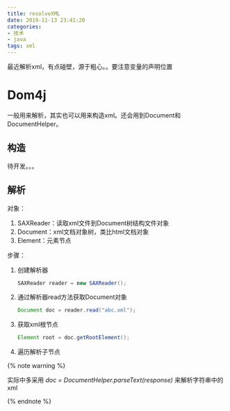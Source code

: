 ```yaml
---
title: resolveXML
date: 2019-11-13 23:41:20
categories:
- 技术
- java
tags: xml
---
```


最近解析xml，有点碰壁，源于粗心。。要注意变量的声明位置

<!--more-->

# Dom4j

一般用来解析，其实也可以用来构造xml。还会用到Document和DocumentHelper。

## 构造

待开发。。。

## 解析

对象：

1. SAXReader：读取xml文件到Document树结构文件对象
2. Document：xml文档对象树，类比html文档对象
3. Element：元素节点

步骤：

1. 创建解析器

   ```java
   SAXReader reader = new SAXReader();
   ```

2. 通过解析器read方法获取Document对象

   ```java
   Document doc = reader.read("abc.xml");
   ```

3. 获取xml根节点

   ```java
   Element root = doc.getRootElement();
   ```

4. 遍历解析子节点

{% note warning %}

实际中多采用 *doc = DocumentHelper.parseText(response)* 来解析字符串中的xml

{% endnote %}

